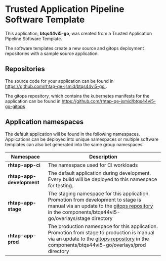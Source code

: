 # Trusted Application Pipeline Software Template

This application, **btqs44vi5-go**, was created from a Trusted Application Pipeline Software Template.

The software templates create a new source and gitops deployment repositories with a sample source application. 

## Repositories

The source code for your application can be found in [https://github.com/rhtap-qe-jsmid/btqs44vi5-go ](https://github.com/rhtap-qe-jsmid/btqs44vi5-go ).
 
The gitops repository, which contains the kubernetes manifests for the application can be found in 
[https://github.com/rhtap-qe-jsmid/btqs44vi5-go-gitops ](https://github.com/rhtap-qe-jsmid/btqs44vi5-go-gitops ) 

## Application namespaces 

The default application will be found in the following namespaces. Applications can be deployed into unique namespaces or multiple software templates can also bet generated into the same group namespaces.  

|  Namespace   |  Description   |  
| -------- | -------- |
| **rhtap-app-ci** | The namespace used for CI workloads |
| **rhtap-app-development** | The default application during development. Every build will be deployed to this namespace for testing. |
| **rhtap-app-stage** | The staging namespace for this application. Promotion from development to stage is manual via an update to the [gitops repository](https://github.com/rhtap-qe-jsmid/btqs44vi5-go-gitops ) in the components/btqs44vi5-go/overlays/stage directory |
| **rhtap-app-prod** | The production namespace for this application. Promotion from stage to production is manual via an update to the [gitops repository](https://github.com/rhtap-qe-jsmid/btqs44vi5-go-gitops ) in the components/btqs44vi5-go/overlays/prod directory |